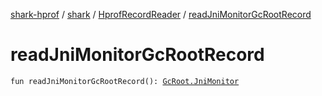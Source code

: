 [shark-hprof](../../index.md) / [shark](../index.md) / [HprofRecordReader](index.md) / [readJniMonitorGcRootRecord](./read-jni-monitor-gc-root-record.md)

# readJniMonitorGcRootRecord

`fun readJniMonitorGcRootRecord(): `[`GcRoot.JniMonitor`](../-gc-root/-jni-monitor/index.md)